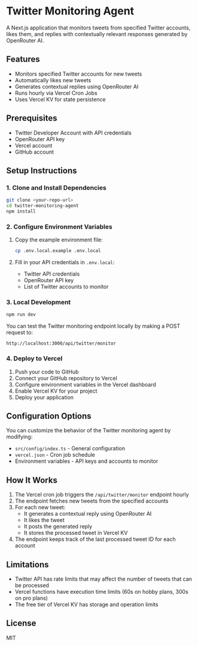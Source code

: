 # Twitter Monitoring Agent

A Next.js application that monitors tweets from specified Twitter accounts, likes them, and replies with contextually relevant responses generated by OpenRouter AI.

## Features

- Monitors specified Twitter accounts for new tweets
- Automatically likes new tweets
- Generates contextual replies using OpenRouter AI
- Runs hourly via Vercel Cron Jobs
- Uses Vercel KV for state persistence

## Prerequisites

- Twitter Developer Account with API credentials
- OpenRouter API key
- Vercel account
- GitHub account

## Setup Instructions

### 1. Clone and Install Dependencies

```bash
git clone <your-repo-url>
cd twitter-monitoring-agent
npm install
```

### 2. Configure Environment Variables

1. Copy the example environment file:
   ```bash
   cp .env.local.example .env.local
   ```

2. Fill in your API credentials in `.env.local`:
   - Twitter API credentials
   - OpenRouter API key
   - List of Twitter accounts to monitor

### 3. Local Development

```bash
npm run dev
```

You can test the Twitter monitoring endpoint locally by making a POST request to:
```
http://localhost:3000/api/twitter/monitor
```

### 4. Deploy to Vercel

1. Push your code to GitHub
2. Connect your GitHub repository to Vercel
3. Configure environment variables in the Vercel dashboard
4. Enable Vercel KV for your project
5. Deploy your application

## Configuration Options

You can customize the behavior of the Twitter monitoring agent by modifying:

- `src/config/index.ts` - General configuration
- `vercel.json` - Cron job schedule
- Environment variables - API keys and accounts to monitor

## How It Works

1. The Vercel cron job triggers the `/api/twitter/monitor` endpoint hourly
2. The endpoint fetches new tweets from the specified accounts
3. For each new tweet:
   - It generates a contextual reply using OpenRouter AI
   - It likes the tweet
   - It posts the generated reply
   - It stores the processed tweet in Vercel KV
4. The endpoint keeps track of the last processed tweet ID for each account

## Limitations

- Twitter API has rate limits that may affect the number of tweets that can be processed
- Vercel functions have execution time limits (60s on hobby plans, 300s on pro plans)
- The free tier of Vercel KV has storage and operation limits

## License

MIT
